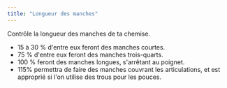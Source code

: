 ```yaml
---
title: "Longueur des manches"
---
```


Contrôle la longueur des manches de ta chemise.
 - 15 à 30 % d'entre eux feront des manches courtes.
 - 75 % d'entre eux feront des manches trois-quarts.
 - 100 % feront des manches longues, s'arrêtant au poignet.
 - 115% permettra de faire des manches couvrant les articulations, et est approprié si l'on utilise des trous pour les pouces.

